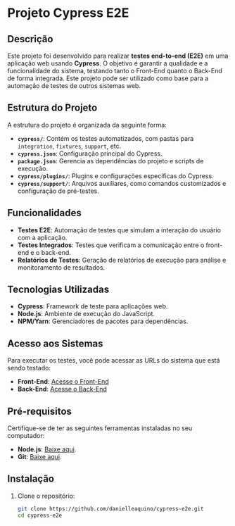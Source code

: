 # Projeto Cypress E2E

## Descrição
Este projeto foi desenvolvido para realizar **testes end-to-end (E2E)** em uma aplicação web usando **Cypress**. O objetivo é garantir a qualidade e a funcionalidade do sistema, testando tanto o Front-End quanto o Back-End de forma integrada. Este projeto pode ser utilizado como base para a automação de testes de outros sistemas web.

## Estrutura do Projeto
A estrutura do projeto é organizada da seguinte forma:
- **`cypress/`**: Contém os testes automatizados, com pastas para `integration`, `fixtures`, `support`, etc.
- **`cypress.json`**: Configuração principal do Cypress.
- **`package.json`**: Gerencia as dependências do projeto e scripts de execução.
- **`cypress/plugins/`**: Plugins e configurações específicas do Cypress.
- **`cypress/support/`**: Arquivos auxiliares, como comandos customizados e configuração de pré-testes.

## Funcionalidades
- **Testes E2E**: Automação de testes que simulam a interação do usuário com a aplicação.
- **Testes Integrados**: Testes que verificam a comunicação entre o front-end e o back-end.
- **Relatórios de Testes**: Geração de relatórios de execução para análise e monitoramento de resultados.

## Tecnologias Utilizadas
- **Cypress**: Framework de teste para aplicações web.
- **Node.js**: Ambiente de execução do JavaScript.
- **NPM/Yarn**: Gerenciadores de pacotes para dependências.

## Acesso aos Sistemas
Para executar os testes, você pode acessar as URLs do sistema que está sendo testado:
- **Front-End**: [Acesse o Front-End](https://adopet-frontend-cypress.vercel.app)
- **Back-End**: [Acesse o Back-End](https://adopet-api-i8qu.onrender.com/adotante/)

## Pré-requisitos
Certifique-se de ter as seguintes ferramentas instaladas no seu computador:
- **Node.js**: [Baixe aqui](https://nodejs.org/).
- **Git**: [Baixe aqui](https://git-scm.com/).

## Instalação

1. Clone o repositório:
   ```bash
   git clone https://github.com/danielleaquino/cypress-e2e.git
   cd cypress-e2e
